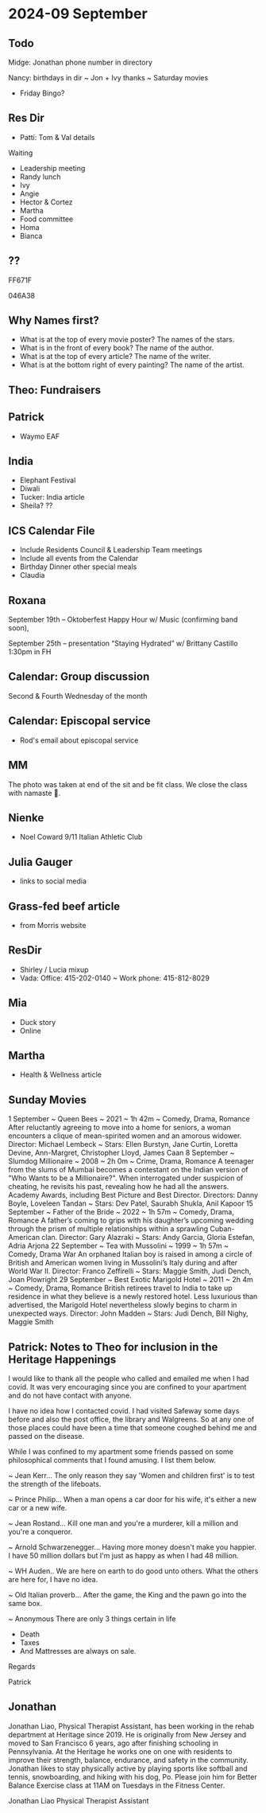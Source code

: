 # 2024-09 September

## Todo
Midge: Jonathan phone number in directory

Nancy: birthdays in dir ~ Jon + Ivy thanks ~ Saturday movies 
* Friday Bingo?

## Res Dir

* Patti: Tom & Val details

Waiting

* Leadership meeting
* Randy lunch
* Ivy
* Angie
* Hector & Cortez
* Martha
* Food committee
* Homa
* Bianca

## ??

FF671F

046A38

## Why Names first?

* What is at the top of every movie poster? The names of the stars.
* What is in the front of every book? The name of the author.
* What is at the top of every article? The name of the writer.
* What is at the bottom right of every painting? The name of the artist.

## Theo: Fundraisers

## Patrick

* Waymo EAF

## India

* Elephant Festival
* Diwali
* Tucker: India article
* Sheila? ??

## ICS Calendar File

* Include Residents Council & Leadership Team meetings
* Include all events from the Calendar
* Birthday Dinner other special meals
* Claudia

## Roxana

September 19th – Oktoberfest Happy Hour w/ Music (confirming band soon),

September 25th – presentation “Staying Hydrated” w/ Brittany Castillo 1:30pm in FH


## Calendar: Group discussion

Second & Fourth Wednesday of the month

## Calendar: Episcopal service

* Rod's email about episcopal service

## MM

The photo was taken at end of the sit and be fit class. We close the class with namaste 🙏.

## Nienke

* Noel Coward 9/11 Italian Athletic Club

## Julia Gauger

* links to social media

## Grass-fed beef article

* from Morris website

## ResDir

* Shirley / Lucia mixup
* Vada: Office: 415-202-0140 ~ Work phone:  415-812-8029

## Mia

* Duck story
* Online

## Martha

* Health & Wellness article


## Sunday Movies


1 September ~ Queen Bees ~ 2021 ~ 1h 42m ~ Comedy, Drama, Romance
After reluctantly agreeing to move into a home for seniors, a woman encounters a clique of mean-spirited women and an amorous widower.
Director: Michael Lembeck ~ Stars: Ellen Burstyn, Jane Curtin, Loretta Devine, Ann-Margret, Christopher Lloyd, James Caan
8 September ~  Slumdog Millionaire ~ 2008 ~ 2h 0m ~ Crime, Drama, Romance
A teenager from the slums of Mumbai becomes a contestant on the Indian version of "Who Wants to be a Millionaire?".  When interrogated under suspicion of cheating, he revisits his past, revealing how he had all the answers. Academy Awards, including Best Picture and Best Director.
Directors: Danny Boyle, Loveleen Tandan ~ Stars: Dev Patel, Saurabh Shukla, Anil Kapoor
15 September ~  Father of the Bride ~ 2022 ~ 1h 57m ~ Comedy, Drama, Romance
A father’s coming to grips with his daughter’s upcoming wedding through the prism of multiple relationships within a sprawling Cuban-American clan.
Director: Gary Alazraki ~ Stars: Andy Garcia, Gloria Estefan, Adria Arjona
22 September ~ Tea with Mussolini ~ 1999 ~ 1h 57m ~ Comedy, Drama War
An orphaned Italian boy is raised in among a circle of British and American women living in Mussolini’s Italy during and after World War II.
Director: Franco Zeffirelli ~ Stars: Maggie Smith, Judi Dench, Joan Plowright
29 September ~ Best Exotic Marigold Hotel ~ 2011 ~ 2h 4m ~ Comedy, Drama, Romance
British retirees travel to India to take up residence in what they believe is a newly restored hotel. Less luxurious than advertised, the Marigold Hotel nevertheless slowly begins to charm in unexpected ways.
Director: John Madden ~ Stars: Judi Dench, Bill Nighy, Maggie Smith


## Patrick: Notes to Theo for inclusion in the Heritage Happenings

I would like to thank all the people who called and emailed me when I had covid. It was very encouraging since you are confined to your apartment and do not have contact with anyone.

I have no idea how I contacted covid. I had visited Safeway some days before and also the post office, the library and Walgreens. So at any one of those places could have been a time that someone coughed behind me and passed on the disease.

While I was confined to my apartment some friends passed on some philosophical comments that I found amusing. I list them below.

~ Jean Kerr...
The only reason they say 'Women and children first' is to test the strength of the lifeboats.

~ Prince Philip...
When a man opens a car door for his wife, it's either a new car or a new wife.

 ~ Jean Rostand...
Kill one man and you're a murderer, kill a million and you're a conqueror.

~ Arnold Schwarzenegger...
Having more money doesn't make you happier. I have 50 million dollars but I'm just as happy as when I had 48 million.

~ WH Auden..
We are here on earth to do good unto others. What the others are here for, I have no idea.

~ Old Italian proverb...
After the game, the King and the pawn go into the same box.

~ Anonymous
There are only 3 things certain in life

* Death
* Taxes
* And Mattresses are always on sale.

Regards

Patrick

## Jonathan

Jonathan Liao, Physical Therapist Assistant, has been working in the rehab department at Heritage since 2019. He is originally from New Jersey and moved to San Francisco 6 years, ago after finishing schooling in Pennsylvania. At the Heritage he works one on one with residents to improve their strength, balance, endurance, and safety in the community. Jonathan likes to stay physically active by playing sports like softball and tennis, snowboarding, and hiking with his dog, Po. Please join him for Better Balance Exercise class at 11AM on Tuesdays in the Fitness Center.


Jonathan Liao
Physical Therapist Assistant
